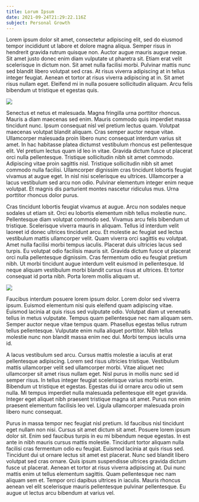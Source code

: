 ```yaml
---
title: Lorum Ipsum
date: 2021-09-24T21:29:22.116Z
subject: Personal Growth
---
```

Lorem ipsum dolor sit amet, consectetur adipiscing elit, sed do eiusmod tempor incididunt ut labore et dolore magna aliqua. Semper risus in hendrerit gravida rutrum quisque non. Auctor augue mauris augue neque. Sit amet justo donec enim diam vulputate ut pharetra sit. Etiam erat velit scelerisque in dictum non. Sit amet nulla facilisi morbi. Pulvinar mattis nunc sed blandit libero volutpat sed cras. At risus viverra adipiscing at in tellus integer feugiat. Aenean et tortor at risus viverra adipiscing at in. Sit amet risus nullam eget. Eleifend mi in nulla posuere sollicitudin aliquam. Arcu felis bibendum ut tristique et egestas quis.



![](../media/leonard-cotte-c1jp-fo53u8-unsplash.jpg)



Senectus et netus et malesuada. Magna fringilla urna porttitor rhoncus. Mauris a diam maecenas sed enim. Mauris commodo quis imperdiet massa tincidunt nunc. Ipsum consequat nisl vel pretium lectus quam. Volutpat maecenas volutpat blandit aliquam. Cras semper auctor neque vitae. Ullamcorper malesuada proin libero nunc consequat interdum varius sit amet. In hac habitasse platea dictumst vestibulum rhoncus est pellentesque elit. Vel pretium lectus quam id leo in vitae. Gravida dictum fusce ut placerat orci nulla pellentesque. Tristique sollicitudin nibh sit amet commodo. Adipiscing vitae proin sagittis nisl. Tristique sollicitudin nibh sit amet commodo nulla facilisi. Ullamcorper dignissim cras tincidunt lobortis feugiat vivamus at augue eget. In nisl nisi scelerisque eu ultrices. Ullamcorper a lacus vestibulum sed arcu non odio. Pulvinar elementum integer enim neque volutpat. Et magnis dis parturient montes nascetur ridiculus mus. Urna porttitor rhoncus dolor purus.

Cras tincidunt lobortis feugiat vivamus at augue. Arcu non sodales neque sodales ut etiam sit. Orci eu lobortis elementum nibh tellus molestie nunc. Pellentesque diam volutpat commodo sed. Vivamus arcu felis bibendum ut tristique. Scelerisque viverra mauris in aliquam. Tellus id interdum velit laoreet id donec ultrices tincidunt arcu. Et molestie ac feugiat sed lectus vestibulum mattis ullamcorper velit. Quam viverra orci sagittis eu volutpat. Amet nulla facilisi morbi tempus iaculis. Placerat duis ultricies lacus sed turpis. Eu volutpat odio facilisis mauris sit. Gravida dictum fusce ut placerat orci nulla pellentesque dignissim. Cras fermentum odio eu feugiat pretium nibh. Ut morbi tincidunt augue interdum velit euismod in pellentesque. Id neque aliquam vestibulum morbi blandit cursus risus at ultrices. Et tortor consequat id porta nibh. Porta lorem mollis aliquam ut.

![](../media/leonard-cotte-c1jp-fo53u8-unsplash.jpg)

Faucibus interdum posuere lorem ipsum dolor. Lorem dolor sed viverra ipsum. Euismod elementum nisi quis eleifend quam adipiscing vitae. Euismod lacinia at quis risus sed vulputate odio. Volutpat diam ut venenatis tellus in metus vulputate. Tempus quam pellentesque nec nam aliquam sem. Semper auctor neque vitae tempus quam. Phasellus egestas tellus rutrum tellus pellentesque. Vulputate enim nulla aliquet porttitor. Nibh tellus molestie nunc non blandit massa enim nec dui. Morbi tempus iaculis urna id.

A lacus vestibulum sed arcu. Cursus mattis molestie a iaculis at erat pellentesque adipiscing. Lorem sed risus ultricies tristique. Vestibulum mattis ullamcorper velit sed ullamcorper morbi. Vitae aliquet nec ullamcorper sit amet risus nullam eget. Nisl purus in mollis nunc sed id semper risus. In tellus integer feugiat scelerisque varius morbi enim. Bibendum ut tristique et egestas. Egestas dui id ornare arcu odio ut sem nulla. Mi tempus imperdiet nulla malesuada pellentesque elit eget gravida. Integer eget aliquet nibh praesent tristique magna sit amet. Purus non enim praesent elementum facilisis leo vel. Ligula ullamcorper malesuada proin libero nunc consequat.

Purus in massa tempor nec feugiat nisl pretium. Id faucibus nisl tincidunt eget nullam non nisi. Cursus sit amet dictum sit amet. Posuere lorem ipsum dolor sit. Enim sed faucibus turpis in eu mi bibendum neque egestas. In est ante in nibh mauris cursus mattis molestie. Tincidunt tortor aliquam nulla facilisi cras fermentum odio eu feugiat. Euismod lacinia at quis risus sed. Tincidunt dui ut ornare lectus sit amet est placerat. Nunc sed blandit libero volutpat sed cras ornare. Quis ipsum suspendisse ultrices gravida dictum fusce ut placerat. Aenean et tortor at risus viverra adipiscing at. Dui nunc mattis enim ut tellus elementum sagittis. Quam pellentesque nec nam aliquam sem et. Tempor orci dapibus ultrices in iaculis. Mauris rhoncus aenean vel elit scelerisque mauris pellentesque pulvinar pellentesque. Eu augue ut lectus arcu bibendum at varius vel.